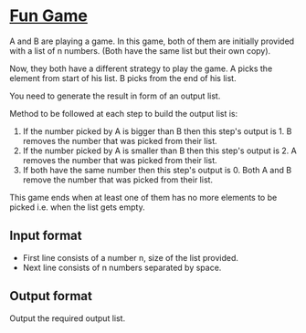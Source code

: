 # [Fun Game][link]

A and B are playing a game. In this game, both of them are initially provided with a list of n numbers. (Both have the same list but their own copy).

Now, they both have a different strategy to play the game. A picks the element from start of his list. B picks from the end of his list.

You need to generate the result in form of an output list.

Method to be followed at each step to build the output list is:

1. If the number picked by A is bigger than B then this step's output is 1. B removes the number that was picked from their list.
2. If the number picked by A is smaller than B then this step's output is 2. A removes the number that was picked from their list.
3. If both have the same number then this step's output is 0. Both A and B remove the number that was picked from their list.

This game ends when at least one of them has no more elements to be picked i.e. when the list gets empty.

## Input format

- First line consists of a number n, size of the list provided.
- Next line consists of n numbers separated by space.

## Output format

Output the required output list.

[link]: https://www.hackerearth.com/practice/data-structures/stacks/basics-of-stacks/practice-problems/algorithm/fun-game-91510e9f/
